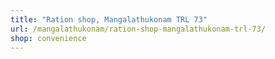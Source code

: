 ```yaml
---
title: "Ration shop, Mangalathukonam TRL 73"
url: /mangalathukonam/ration-shop-mangalathukonam-trl-73/
shop: convenience
---
```

